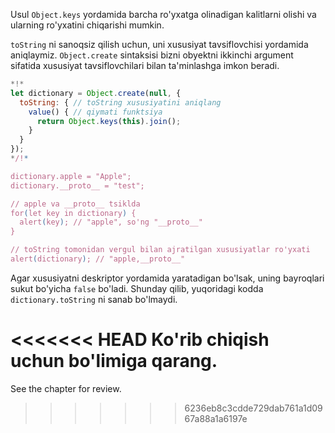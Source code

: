 
Usul `Object.keys` yordamida barcha ro'yxatga olinadigan kalitlarni olishi va ularning ro'yxatini chiqarishi mumkin.

`toString` ni sanoqsiz qilish uchun, uni xususiyat tavsiflovchisi yordamida aniqlaymiz. `Object.create` sintaksisi bizni obyektni ikkinchi argument sifatida xususiyat tavsiflovchilari bilan ta'minlashga imkon beradi.

```js run
*!*
let dictionary = Object.create(null, {
  toString: { // toString xususiyatini aniqlang
    value() { // qiymati funktsiya
      return Object.keys(this).join();
    }
  }
});
*/!*

dictionary.apple = "Apple";
dictionary.__proto__ = "test";

// apple va __proto__ tsiklda
for(let key in dictionary) {
  alert(key); // "apple", so'ng "__proto__"
}  

// toString tomonidan vergul bilan ajratilgan xususiyatlar ro'yxati
alert(dictionary); // "apple,__proto__"
```

Agar xususiyatni deskriptor yordamida yaratadigan bo'lsak, uning bayroqlari sukut bo'yicha `false` bo'ladi. Shunday qilib, yuqoridagi kodda `dictionary.toString` ni sanab bo'lmaydi.

<<<<<<< HEAD
Ko'rib chiqish uchun [](info:property-descriptors) bo'limiga qarang.
=======
See the chapter [](info:property-descriptors) for review.
>>>>>>> 6236eb8c3cdde729dab761a1d0967a88a1a6197e
